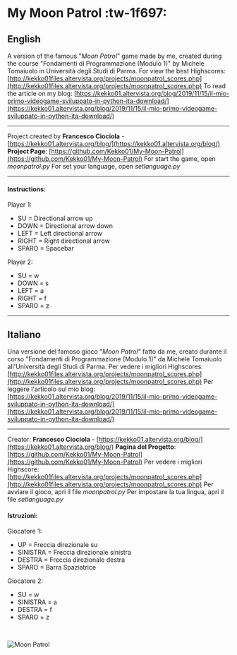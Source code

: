 # My Moon Patrol :tw-1f697:
## English
A version of the famous "*Moon Patrol*" game made by me, created during the course "Fondamenti di Programmazione (Modulo 1)" by Michele Tomaiuolo in Università degli Studi di Parma.
For view the best Highscores: [http://kekko01files.altervista.org/projects/moonpatrol_scores.php](http://kekko01files.altervista.org/projects/moonpatrol_scores.php)
To read the article on my blog: [https://kekko01.altervista.org/blog/2019/11/15/il-mio-primo-videogame-sviluppato-in-python-ita-download/](https://kekko01.altervista.org/blog/2019/11/15/il-mio-primo-videogame-sviluppato-in-python-ita-download/)

------------


Project created by **Francesco Ciociola** - [https://kekko01.altervista.org/blog/](https://kekko01.altervista.org/blog/)
**Project Page**: [https://github.com/Kekko01/My-Moon-Patrol](https://github.com/Kekko01/My-Moon-Patrol)
For start the game, open *moonpatrol.py*
For set your language, open *setlanguage.py*

------------


#### Instructions:
Player 1:
- SU = Directional arrow up
- DOWN = Directional arrow down
- LEFT = Left directional arrow
- RIGHT = Right directional arrow
- SPARO = Spacebar

Player 2:
- SU = w
- DOWN = s
- LEFT = a
- RIGHT = f
- SPARO = z

------------


## Italiano
Una versione del famoso gioco "*Moon Patrol*" fatto da me, creato durante il corso "Fondamenti di Programmazione (Modulo 1)" da Michele Tomaiuolo all'Università degli Studi di Parma.
Per vedere i migliori Highscores: [http://kekko01files.altervista.org/projects/moonpatrol_scores.php](http://kekko01files.altervista.org/projects/moonpatrol_scores.php)
Per leggere l'articolo sul mio blog: [https://kekko01.altervista.org/blog/2019/11/15/il-mio-primo-videogame-sviluppato-in-python-ita-download/](https://kekko01.altervista.org/blog/2019/11/15/il-mio-primo-videogame-sviluppato-in-python-ita-download/)

------------
Creator: **Francesco Ciociola** - [https://kekko01.altervista.org/blog/](https://kekko01.altervista.org/blog/)
**Pagina del Progetto**: [https://github.com/Kekko01/My-Moon-Patrol](https://github.com/Kekko01/My-Moon-Patrol)
Per vedere i migliori Highscore: [http://kekko01files.altervista.org/projects/moonpatrol_scores.php](http://kekko01files.altervista.org/projects/moonpatrol_scores.php)
Per avviare il gioco, apri il file *moonpatrol.py*
Per impostare la tua lingua, apri il file *setlanguage.py*

#### Istruzioni:
Giocatore 1:
- UP = Freccia direzionale su
- SINISTRA = Freccia direzionale sinistra
- DESTRA = Freccia direzionale destra
- SPARO = Barra Spaziatrice

Giocatore 2:
- SU = w
- SINISTRA = a
- DESTRA = f
- SPARO = z
<br>

![Moon Patrol](https://i.imgur.com/ZHwgCmq.png "Moon Patrol")
